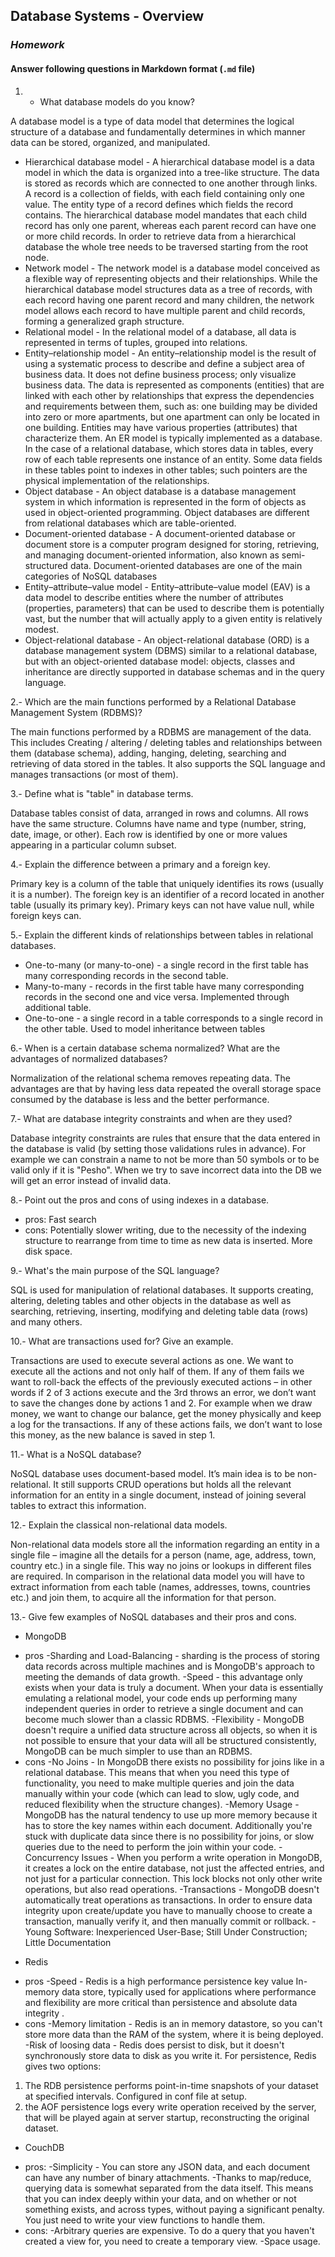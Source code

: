 ## Database Systems - Overview
### _Homework_

#### Answer following questions in Markdown format (`.md` file)

 

 1. - What database models do you know?

 
 A database model is a type of data model that determines the logical structure of a database and fundamentally determines in which manner data can be stored, organized, and manipulated. 
 - Hierarchical database model - A hierarchical database model is a data model in which the data is organized into a tree-like structure. The data is stored as records which are connected to one another through links. A record is a collection of fields, with each field containing only one value. The entity type of a record defines which fields the record contains. The hierarchical database model mandates that each child record has only one parent, whereas each parent record can have one or more child records. In order to retrieve data from a hierarchical database the whole tree needs to be traversed starting from the root node. 
 - Network model - The network model is a database model conceived as a flexible way of representing objects and their relationships. While the hierarchical database model structures data as a tree of records, with each record having one parent record and many children, the network model allows each record to have multiple parent and child records, forming a generalized graph structure.
 - Relational model - In the relational model of a database, all data is represented in terms of tuples, grouped into relations.
 - Entity–relationship model - An entity–relationship model is the result of using a systematic process to describe and define a subject area of business data. It does not define business process; only visualize business data. The data is represented as components (entities) that are linked with each other by relationships that express the dependencies and requirements between them, such as: one building may be divided into zero or more apartments, but one apartment can only be located in one building. Entities may have various properties (attributes) that characterize them. An ER model is typically implemented as a database. In the case of a relational database, which stores data in tables, every row of each table represents one instance of an entity. Some data fields in these tables point to indexes in other tables; such pointers are the physical implementation of the relationships.
 - Object database - An object database is a database management system in which information is represented in the form of objects as used in object-oriented programming. Object databases are different from relational databases which are table-oriented.
 - Document-oriented database - A document-oriented database or document store is a computer program designed for storing, retrieving, and managing document-oriented information, also known as semi-structured data. Document-oriented databases are one of the main categories of NoSQL databases
 - Entity–attribute–value model - Entity–attribute–value model (EAV) is a data model to describe entities where the number of attributes (properties, parameters) that can be used to describe them is potentially vast, but the number that will actually apply to a given entity is relatively modest.
 - Object-relational database - An object-relational database (ORD) is a database management system (DBMS) similar to a relational database, but with an object-oriented database model: objects, classes and inheritance are directly supported in database schemas and in the query language.



2.-  Which are the main functions performed by a 
Relational Database Management System (RDBMS)?

  The main functions performed by a RDBMS are management of the data. This includes Creating / altering / deleting tables and relationships between them (database schema), adding, hanging, deleting, searching and retrieving of data stored in the tables. It also supports the SQL language and manages transactions (or most of them).
  

3.- Define what is "table" in database terms.

 Database tables consist of data, arranged in rows and columns. All rows have the same structure. Columns have name and type (number, string, date, image, or other). Each row is identified by one or more values appearing in a particular column subset.

4.-  Explain the difference between a primary and a foreign key.

Primary key is a column of the table that uniquely identifies its rows (usually it is a number). The foreign key is an identifier of a record located in another table (usually its primary key).
Primary keys can not have value null, while foreign keys can.

5.- Explain the different kinds of relationships between tables in relational databases.

 - One-to-many (or many-to-one) - a single record in the first table has many corresponding records in the second table.
 - Many-to-many - records in the first table have many corresponding records in the second one and vice versa. Implemented through additional table.
 - One-to-one - a single record in a table corresponds to a single record in the other table. Used to model inheritance between tables

6.- When is a certain database schema normalized? What are the advantages of normalized databases?

Normalization of the relational schema removes repeating data. The advantages are that by having less data repeated the overall storage space consumed by the database is less and the better performance.

7.- What are database integrity constraints and when are they used?

Database integrity constraints are rules that ensure that the data entered in the database is valid (by setting those validations rules in advance). For example we can constrain a name to not be more than 50 symbols or to be valid only if it is "Pesho". When we try to save incorrect data into the DB we will get an error instead of invalid data.

8.- Point out the pros and cons of using indexes in a database.

- pros: 
Fast search
- cons:
Potentially slower writing, due to the necessity of the indexing structure to rearrange from time to time as new data is inserted.
More disk space.

9.- What's the main purpose of the SQL language?

SQL is used for manipulation of relational databases. It supports creating, altering, deleting tables and other objects in the database as well as searching, retrieving, inserting, modifying and deleting table data (rows) and many others.

10.-   What are transactions used for? Give an example.

Transactions are used to execute several actions as one. We want to execute all the actions and not only half of them. If any of them fails we want to roll-back the effects of the previously executed actions – in other words if 2 of 3 actions execute and the 3rd throws an error, we don’t want to save the changes done by actions 1 and 2. For example when we draw money, we want to change our balance, get the money physically and keep a log for the transactions. If any of these actions fails, we don’t want to lose this money, as the new balance is saved in step 1.

11.- What is a NoSQL database?

NoSQL database uses document-based model. It’s main idea is to be non-relational. It still supports CRUD operations but holds all the relevant information for an entity in a single document, instead of joining several tables to extract this information.

12.-  Explain the classical non-relational data models.

Non-relational data models store all the information regarding an entity in a single file – imagine all the details for a person (name, age,  address, town, country etc.) in a single file. This way no joins or lookups in different files are required. In comparison in the relational data model you will have to extract information from each table (names, addresses, towns, countries etc.) and join them, to acquire all the information for that person.

13.- Give few examples of NoSQL databases and their pros and cons.

 - MongoDB
+ pros
-Sharding and Load-Balancing - sharding is the process of storing data records across multiple machines and is MongoDB's approach to meeting the demands of data growth.
-Speed - this advantage only exists when your data is truly a document. When your data is essentially emulating a relational model, your code ends up performing many independent queries in order to retrieve a single document and can become much slower than a classic RDBMS.
-Flexibility - MongoDB doesn't require a unified data structure across all objects, so when it is not possible to ensure that your data will all be structured consistently, MongoDB can be much simpler to use than an RDBMS.
+ cons
-No Joins - In MongoDB there exists no possibility for joins like in a relational database. This means that when you need this type of functionality, you need to make multiple queries and join the data manually within your code (which can lead to slow, ugly code, and reduced flexibility when the structure changes).
-Memory Usage - MongoDB has the natural tendency to use up more memory because it has to store the key names within each document. Additionally you're stuck with duplicate data since there is no possibility for joins, or slow queries due to the need to perform the join within your code.
-Concurrency Issues - When you perform a write operation in MongoDB, it creates a lock on the entire database, not just the affected entries, and not just for a particular connection. This lock blocks not only other write operations, but also read operations.
-Transactions - MongoDB doesn't automatically treat operations as transactions. In order to ensure data integrity upon create/update you have to manually choose to create a transaction, manually verify it, and then manually commit or rollback.
-Young Software: Inexperienced User-Base; Still Under Construction; Little Documentation

 - Redis
+ pros
-Speed - Redis is a high performance persistence key value In-memory data store, typically used for  applications where performance and flexibility are more critical than persistence and absolute data integrity .
+ cons
-Memory limitation -  Redis is an in memory datastore, so you can't store more data than the RAM of the system, where it is being deployed.
-Risk of loosing data - Redis does persist to disk, but it doesn't synchronously store data to disk as you write it. For persistence, Redis gives two options:
1) The RDB persistence performs point-in-time snapshots of your dataset at specified intervals. Configured in conf file at setup.
2) the AOF persistence logs every write operation received by the server, that will be played again at server startup, reconstructing the original dataset.
 - CouchDB
+ pros: 
-Simplicity - You can store any JSON data, and each document can have any number of binary attachments.
-Thanks to map/reduce, querying data is somewhat separated from the data itself. This means that you can index deeply within your data, and on whether or not something exists, and across types, without paying a significant penalty. You just need to write your view functions to handle them.
 + cons:
-Arbitrary queries are expensive. To do a query that you haven't created a view for, you need to create a temporary view. 
-Space usage.


